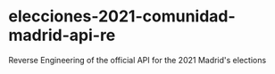 # elecciones-2021-comunidad-madrid-api-re
 Reverse Engineering of the official API for the 2021 Madrid's elections
